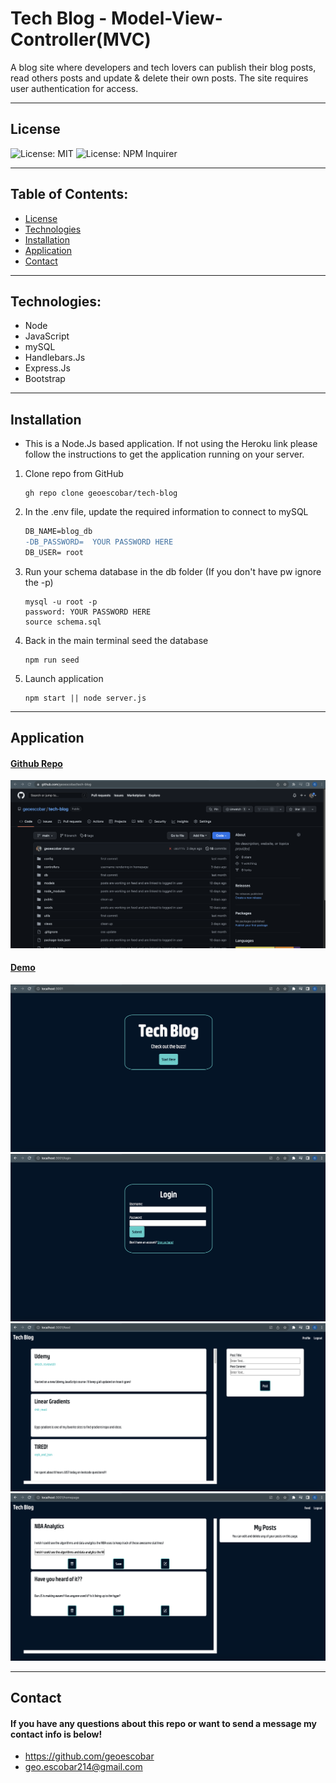 # Tech Blog - Model-View-Controller(MVC)

A blog site where developers and tech lovers can publish their blog posts, read others posts and update & delete their own posts. The site requires user authentication for access.

---

## License

![License: MIT](https://img.shields.io/badge/License-MIT-yellow.svg)
![License: NPM Inquirer](https://img.shields.io/npm/v/inquirer)

---

## Table of Contents:

- [License](#license)
- [Technologies](#technologies)
- [Installation](#installation)
- [Application](#application)
- [Contact](#contact)

---

## Technologies:

- Node
- JavaScript
- mySQL
- Handlebars.Js
- Express.Js
- Bootstrap

---

## Installation

- This is a Node.Js based application. If not using the Heroku link please follow the instructions to get the application running on your server.

1. Clone repo from GitHub

   ```
   gh repo clone geoescobar/tech-blog
   ```

2. In the .env file, update the required information to connect to mySQL

   ```diff
   DB_NAME=blog_db
   -DB_PASSWORD=  YOUR PASSWORD HERE
   DB_USER= root
   ```

3. Run your schema database in the db folder (If you don't have pw ignore the -p)

   ```
   mysql -u root -p
   password: YOUR PASSWORD HERE
   source schema.sql
   ```

4. Back in the main terminal seed the database

   ```
   npm run seed
   ```

5. Launch application
   ```
   npm start || node server.js
   ```

---

## Application

#### [Github Repo](https://github.com/geoescobar/tech-blog)

![Repo](./public/assets/repo.png)

#### [Demo](https://ge-tech-blog.herokuapp.com/)

![Repo](./public/assets/home.png)
![Repo](./public/assets/login.png)
![Repo](./public/assets/feed.png)
![Repo](./public/assets/profile.png)

---

## Contact

#### If you have any questions about this repo or want to send a message my contact info is below!

- https://github.com/geoescobar
- geo.escobar214@gmail.com
